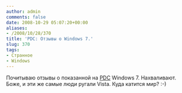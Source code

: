 ```yaml
---
author: admin
comments: false
date: 2008-10-29 05:07:20+00:00
aliases:
- /2008/10/28/370
title: 'PDC: Отзывы о Windows 7.'
slug: 370
tags:
- Странное
- Windows
---
```


Почитываю отзывы о показанной на [PDC](http://www.microsoftpdc.com/) Windows 7. Нахваливают. Боже, и эти же самые люди ругали Vista. Куда катится мир? :-)
